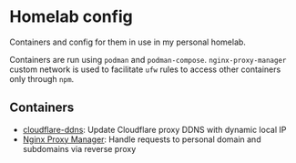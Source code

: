 # Homelab config

Containers and config for them in use in my personal homelab.

Containers are run using `podman` and `podman-compose`. `nginx-proxy-manager`
custom network is used to facilitate `ufw` rules to access other containers only
through `npm`.

## Containers

- [cloudflare-ddns](https://github.com/timothymiller/cloudflare-ddns): Update
  Cloudflare proxy DDNS with dynamic local IP
- [Nginx Proxy Manager](https://nginxproxymanager.com/): Handle requests to
  personal domain and subdomains via reverse proxy
